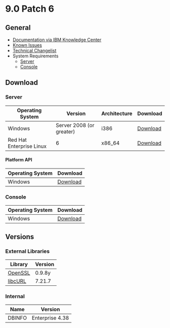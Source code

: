 # 9.0 Patch 6 

## General
* [Documentation via IBM Knowledge Center](https://www-01.ibm.com/support/knowledgecenter/SS63NW_9.0.0/com.ibm.tivoli.tem.doc_9.0/welcome/IEM90_landing.html)
* [Known Issues](https://www-01.ibm.com/support/docview.wss?uid=swg21628247)
* [Technical Changelist](https://support.bigfix.com/bes/changes/fullchangelist-90.txt)
* System Requirements
	* [Server](https://www-01.ibm.com/support/docview.wss?uid=swg21505691)
	* [Console](https://www-01.ibm.com/support/docview.wss?uid=swg21505693)

## Download

### Server
| Operating System | Version | Architecture | Download |
| ---------------- | ------- | ------------ | -------- |
| Windows | Server 2008 (or greater) | i386 | [Download](http://software.bigfix.com/download/bes/90/BigFix-BES-Server-9.0.853.0.exe) |
| Red Hat Enterprise Linux | 6 | x86_64 | [Download](http://software.bigfix.com/download/bes/90/ServerInstaller_9.0.853.0-rhel.tgz) |

#### Platform API
| Operating System | Download |
| ---------------- | -------- |
| Windows | [Download](http://software.bigfix.com/download/bes/90/BigFix-BES-ServerAPI-9.0.853.0.exe) |

### Console
| Operating System | Download |
| ---------------- | -------- |
| Windows | [Download](http://software.bigfix.com/download/bes/90/BigFix-BES-Console-9.0.853.0.exe) |

## Versions

### External Libraries
| Library | Version |
| ------- | ------- |
| [OpenSSL](https://www.openssl.org) | 0.9.8y |
| [libcURL](http://curl.haxx.se/libcurl/) | 7.21.7 |

### Internal
| Name | Version |
| ---- | ------- |
| DBINFO | Enterprise 4.38 |
